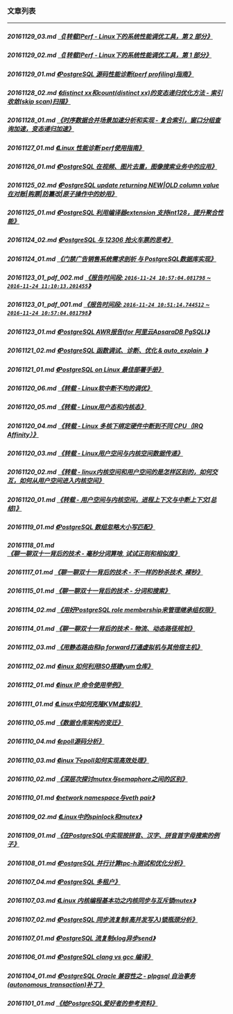 ### 文章列表  
----  
##### 20161129_03.md   [《[转载]Perf - Linux下的系统性能调优工具，第 2 部分》](20161129_03.md)  
##### 20161129_02.md   [《[转载]Perf - Linux下的系统性能调优工具，第 1 部分》](20161129_02.md)  
##### 20161129_01.md   [《PostgreSQL 源码性能诊断(perf profiling)指南》](20161129_01.md)  
##### 20161128_02.md   [《distinct xx和count(distinct xx)的变态递归优化方法 - 索引收敛(skip scan)扫描》](20161128_02.md)  
##### 20161128_01.md   [《时序数据合并场景加速分析和实现 - 复合索引，窗口分组查询加速，变态递归加速》](20161128_01.md)  
##### 20161127_01.md   [《Linux 性能诊断 perf使用指南》](20161127_01.md)  
##### 20161126_01.md   [《PostgreSQL 在视频、图片去重，图像搜索业务中的应用》](20161126_01.md)  
##### 20161125_02.md   [《PostgreSQL update returning NEW|OLD column value 在对账|购票|防纂改|原子操作中的妙用》](20161125_02.md)  
##### 20161125_01.md   [《PostgreSQL 利用编译器extension 支持int128，提升聚合性能》](20161125_01.md)  
##### 20161124_02.md   [《PostgreSQL 与 12306 抢火车票的思考》](20161124_02.md)  
##### 20161124_01.md   [《门禁广告销售系统需求剖析 与 PostgreSQL数据库实现》](20161124_01.md)  
##### 20161123_01_pdf_002.md   [《报告时间段: ```2016-11-24 10:57:04.081798``` ~ ```2016-11-24 11:10:13.201455```》](20161123_01_pdf_002.md)  
##### 20161123_01_pdf_001.md   [《报告时间段: ```2016-11-24 10:51:14.744512``` ~ ```2016-11-24 10:57:04.081798```》](20161123_01_pdf_001.md)  
##### 20161123_01.md   [《PostgreSQL AWR报告(for 阿里云ApsaraDB PgSQL)》](20161123_01.md)  
##### 20161121_02.md   [《PostgreSQL 函数调试、诊断、优化 & auto_explain  》](20161121_02.md)  
##### 20161121_01.md   [《PostgreSQL on Linux 最佳部署手册》](20161121_01.md)  
##### 20161120_06.md   [《转载 - Linux软中断不均的调优》](20161120_06.md)  
##### 20161120_05.md   [《转载 - Linux用户态和内核态》](20161120_05.md)  
##### 20161120_04.md   [《转载 - Linux 多核下绑定硬件中断到不同 CPU（IRQ Affinity）》](20161120_04.md)  
##### 20161120_03.md   [《转载 - Linux用户空间与内核空间数据传递》](20161120_03.md)  
##### 20161120_02.md   [《转载 - linux内核空间和用户空间的是怎样区别的，如何交互，如何从用户空间进入内核空间》](20161120_02.md)  
##### 20161120_01.md   [《转载 - 用户空间与内核空间，进程上下文与中断上下文[总结]》](20161120_01.md)  
##### 20161119_01.md   [《PostgreSQL 数组忽略大小写匹配》](20161119_01.md)  
##### 20161118_01.md   [《聊一聊双十一背后的技术 - 毫秒分词算啥, 试试正则和相似度》](20161118_01.md)  
##### 20161117_01.md   [《聊一聊双十一背后的技术 - 不一样的秒杀技术, 裸秒》](20161117_01.md)  
##### 20161115_01.md   [《聊一聊双十一背后的技术 - 分词和搜索》](20161115_01.md)  
##### 20161114_02.md   [《用好PostgreSQL role membership来管理继承组权限》](20161114_02.md)  
##### 20161114_01.md   [《聊一聊双十一背后的技术 - 物流、动态路径规划》](20161114_01.md)  
##### 20161112_03.md   [《用静态路由和ip forward打通虚拟机与其他宿主机》](20161112_03.md)  
##### 20161112_02.md   [《linux 如何利用ISO搭建yum仓库》](20161112_02.md)  
##### 20161112_01.md   [《linux IP 命令使用举例》](20161112_01.md)  
##### 20161111_01.md   [《Linux中如何克隆KVM虚拟机》](20161111_01.md)  
##### 20161110_05.md   [《数据仓库架构的变迁》](20161110_05.md)  
##### 20161110_04.md   [《epoll源码分析》](20161110_04.md)  
##### 20161110_03.md   [《linux下epoll如何实现高效处理》](20161110_03.md)  
##### 20161110_02.md   [《深层次探讨mutex与semaphore之间的区别》](20161110_02.md)  
##### 20161110_01.md   [《network namespace与veth pair》](20161110_01.md)  
##### 20161109_02.md   [《Linux中的spinlock和mutex》](20161109_02.md)  
##### 20161109_01.md   [《在PostgreSQL中实现按拼音、汉字、拼音首字母搜索的例子》](20161109_01.md)  
##### 20161108_01.md   [《PostgreSQL 并行计算tpc-h测试和优化分析》](20161108_01.md)  
##### 20161107_04.md   [《PostgreSQL 多租户》](20161107_04.md)  
##### 20161107_03.md   [《Linux 内核编程基本功之内核同步与互斥锁mutex》](20161107_03.md)  
##### 20161107_02.md   [《PostgreSQL 同步流复制(高并发写入)锁瓶颈分析》](20161107_02.md)  
##### 20161107_01.md   [《PostgreSQL 流复制xlog异步send》](20161107_01.md)  
##### 20161106_01.md   [《PostgreSQL clang vs gcc 编译》](20161106_01.md)  
##### 20161104_01.md   [《PostgreSQL Oracle 兼容性之 - plpgsql 自治事务(autonomous_transaction)补丁》](20161104_01.md)  
##### 20161101_01.md   [《给PostgreSQL爱好者的参考资料》](20161101_01.md)  
